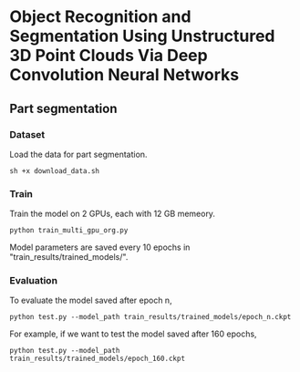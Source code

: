 # Object Recognition and Segmentation Using Unstructured 3D Point Clouds Via Deep Convolution Neural Networks

## Part segmentation

### Dataset 

Load the data for part segmentation.

```
sh +x download_data.sh
```

### Train

Train the model on 2 GPUs, each with 12 GB memeory. 

```
python train_multi_gpu_org.py
```

Model parameters are saved every 10 epochs in "train_results/trained_models/".

### Evaluation

To evaluate the model saved after epoch n, 

```
python test.py --model_path train_results/trained_models/epoch_n.ckpt
```

For example, if we want to test the model saved after 160 epochs, 

```
python test.py --model_path train_results/trained_models/epoch_160.ckpt
```
